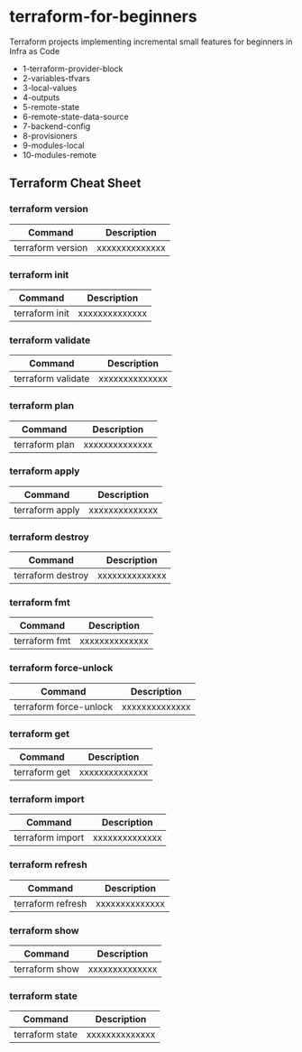 # terraform-for-beginners
Terraform projects implementing incremental small features for beginners in Infra as Code
* 1-terraform-provider-block
* 2-variables-tfvars
* 3-local-values
* 4-outputs
* 5-remote-state
* 6-remote-state-data-source
* 7-backend-config
* 8-provisioners
* 9-modules-local
* 10-modules-remote

## Terraform Cheat Sheet
### terraform version
| Command                   | Description    |
| -------                   | -----------    |
| terraform version         | xxxxxxxxxxxxxx |

### terraform init
| Command                   | Description |
| -------                   | ----------- |
| terraform init            | xxxxxxxxxxxxxx |

### terraform validate
| Command                   | Description |
| -------                   | ----------- |
| terraform validate        | xxxxxxxxxxxxxx |

### terraform plan
| Command                   | Description |
| -------                   | ----------- |
| terraform plan            | xxxxxxxxxxxxxx |

### terraform apply
| Command                   | Description |
| -------                   | ----------- |
| terraform apply           | xxxxxxxxxxxxxx |

### terraform destroy
| Command                   | Description |
| -------                   | ----------- |
| terraform destroy         | xxxxxxxxxxxxxx |

### terraform fmt
| Command                   | Description |
| -------                   | ----------- |
| terraform fmt             | xxxxxxxxxxxxxx |

### terraform force-unlock
| Command                   | Description |
| -------                   | ----------- |
| terraform force-unlock    | xxxxxxxxxxxxxx |

### terraform get
| Command                   | Description |
| -------                   | ----------- |
| terraform get             | xxxxxxxxxxxxxx |

### terraform import
| Command                   | Description |
| -------                   | ----------- |
| terraform import          | xxxxxxxxxxxxxx |

### terraform refresh
| Command                   | Description |
| -------                   | ----------- |
| terraform refresh         | xxxxxxxxxxxxxx |

### terraform show
| Command                   | Description |
| -------                   | ----------- |
| terraform show            | xxxxxxxxxxxxxx |

### terraform state
| Command                   | Description |
| -------                   | ----------- |
| terraform state           | xxxxxxxxxxxxxx |